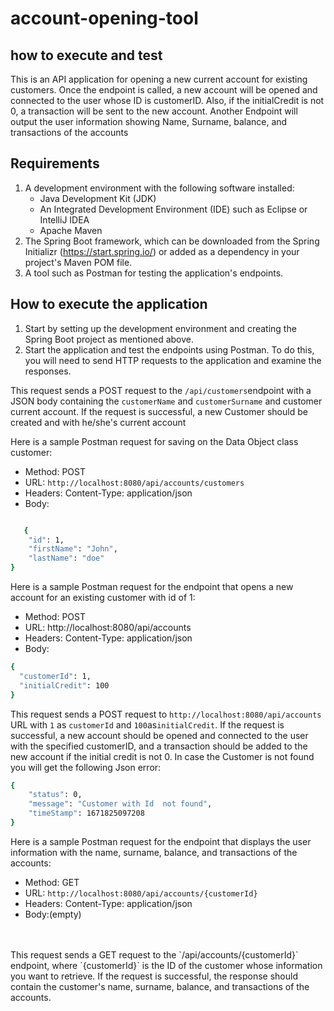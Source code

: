 # account-opening-tool
## how to execute and test
This is an API application for opening a new current account for existing customers. Once the endpoint is called, a new account will be opened and connected to the user whose ID is customerID. Also, if the initialCredit is not 0, a transaction will be sent to the new account. Another Endpoint will output the user information showing Name, Surname, balance, and transactions of the accounts


## Requirements

1.  A development environment with the following software installed:
    - Java Development Kit (JDK)
    - An Integrated Development Environment (IDE) such as Eclipse or IntelliJ IDEA
    - Apache Maven
2. The Spring Boot framework, which can be downloaded from the Spring Initializr (https://start.spring.io/) or added as a dependency in your project's Maven POM file.
3. A tool such as Postman for testing the application's endpoints.

## How to execute the application

1.  Start by setting up the development environment and creating the Spring Boot project as mentioned above.
2. Start the application and test the endpoints using Postman. To do this, you will need to send HTTP requests to the application and examine the responses.

This request sends a POST request to the `/api/customers`endpoint with a JSON body containing the `customerName` and `customerSurname` and customer current account. If the request is successful, a new Customer should be created and with he/she's current account

Here is a sample Postman request for saving on the Data Object class customer:
- Method: POST
- URL: `http://localhost:8080/api/accounts/customers`
- Headers: Content-Type: application/json
- Body:
```sh

   {
    "id": 1,
    "firstName": "John",
    "lastName": "doe"
}

```

Here is a sample Postman request for the endpoint that opens a new account for an existing customer with id of 1:
- Method: POST
- URL: http://localhost:8080/api/accounts
- Headers: Content-Type: application/json
- Body:
```sh
{
  "customerId": 1,
  "initialCredit": 100
}
```
This request sends a POST request to `http://localhost:8080/api/accounts` URL with `1` as `customerId` and `100`as`initialCredit`. If the request is successful, a new account should be opened and connected to the user with the specified customerID, and a transaction should be added to the new account if the initial credit is not 0.
In case the Customer is not found you will get the following Json error:

```sh
{
    "status": 0,
    "message": "Customer with Id  not found",
    "timeStamp": 1671825097208
}
```
Here is a sample Postman request for the endpoint that displays the user information with the name, surname, balance, and transactions of the accounts:

- Method: GET
- URL: `http://localhost:8080/api/accounts/{customerId}`
- Headers: Content-Type: application/json
- Body:(empty)
 <br>
<br>
  This request sends a GET request to the `/api/accounts/{customerId}` endpoint, where `{customerId}` is the ID of the customer whose information you want to retrieve. If the request is successful, the response should contain the customer's name, surname, balance, and transactions of the accounts.



 
